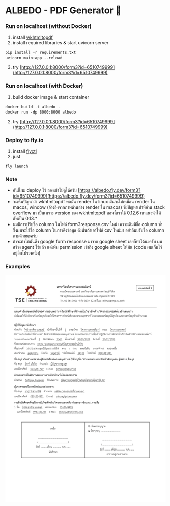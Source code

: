 # ALBEDO - PDF Generator :page_facing_up:

### Run on localhost (without Docker)
1. install [wkhtmltopdf](https://wkhtmltopdf.org/downloads.html)
2. install required libraries & start uvicorn server
```
pip install -r requirements.txt
uvicorn main:app --reload
```
3. try [http://127.0.0.1:8000/form3?id=6510749999](http://127.0.0.1:8000/form3?id=6510749999)

### Run on localhost (with Docker)
1. build docker image & start container
```
docker build -t albedo .
docker run -dp 8000:8000 albedo
```
2. try [http://127.0.0.1:8000/form3?id=6510749999](http://127.0.0.1:8000/form3?id=6510749999)

### Deploy to fly.io
1. install [flyctl](https://fly.io/docs/hands-on/install-flyctl/)
2. just
```
fly launch
```

### Note
- อันนี้ผม deploy ไว้ ลองเข้าไปดูได้ครับ [https://albedo.fly.dev/form3?id=6510749999](https://albedo.fly.dev/form3?id=6510749999)
- จะเห็นปัญหาว่า wkhtmltopdf พอมัน render ใน linux มันจะไม่เหมือน render ใน macos, window (อ้างอิงจากภาพด้านล่าง render ใน macos) ซึ่งปัญหาเท่าที่อ่าน stack overflow มา เป็นเพราะ version ของ wkhtmltopdf ตอนนี้เราใช้ 0.12.6 เขาแนะนำให้อัพเป็น 0.13.*
- ผมมีการปรับชื่อ column ในไฟล์ form3response.csv ใหม่ เพราะเดิมมีชื่อ column ซ้ำ ซึ่งผมจะใช้ชื่อ column ในการดึงข้อมูล ดังนั้นถ้าเอาไฟล์ csv ใหม่มา อย่าลืมปรับชื่อ column ตามด้วยนะครับ
- ถ้าจะทำให้มันดึง google form response มาจาก google sheet เลยก็ทำได้นะครับ ผมสร้าง agent ไว้แล้ว แค่เพิ่ม permission เข้าถึง google sheet ให้มัน (code ผมเก็บไว้อยู่อีกโปรเจคนึง)

### Examples
<img src="https://github.com/zenosaika/albedo/blob/main/form3example.png">